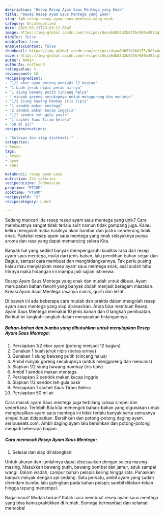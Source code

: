 ```yaml
---
description: "Resep Resep Ayam Saus Mentega yang Enak"
title: "Resep Resep Ayam Saus Mentega yang Enak"
slug: 640-resep-resep-ayam-saus-mentega-yang-enak
category: Uncategorized
date: 2023-03-21T23:03:17.804Z
image: https://img-global.cpcdn.com/recipes/deaa6db53d2b6255/680x482cq70/resep-ayam-saus-mentega-foto-resep-utama.jpg
hideToc: false
enableToc: true
enableTocContent: false
thumbnail: https://img-global.cpcdn.com/recipes/deaa6db53d2b6255/680x482cq70/resep-ayam-saus-mentega-foto-resep-utama.jpg
cover: https://img-global.cpcdn.com/recipes/deaa6db53d2b6255/680x482cq70/resep-ayam-saus-mentega-foto-resep-utama.jpg
author: Admin
authorAv: notfound
ratingvalue: 4
reviewcount: 10
recipeingredient:
- "1/2 ekor ayam potong menjadi 12 bagian"
- "1 buah jeruk nipis peras airnya"
- "1 siung bawang putih cincang halus"
- " minyak goreng secukupnya untuk menggoreng dan menumis"
- "1/2 siung bawang bombay iris tipis"
- "1 sendok makan mentega"
- "2 sendok makan kecap inggris"
- "1/2 sendok teh gula pasir"
- "1 sachet Saus Tiram Selera"
- "50 ml air"
recipeinstructions:

- "Selesai dan siap dinikmati!"
categories:
- Resep
tags:
- resep
- ayam
- saus

katakunci: resep ayam saus 
nutrition: 244 calories
recipecuisine: Indonesian
preptime: "PT28M"
cooktime: "PT60M"
recipeyield: "2"
recipecategory: Lunch

---
```





Sedang mencari ide resep resep ayam saus mentega yang unik? Cara membuatnya sangat tidak terlalu sulit namun tidak gampang juga. Kalau keliru mengolah maka hasilnya akan hambar dan justru cenderung tidak enak. Padahal resep ayam saus mentega yang enak selayaknya punya aroma dan rasa yang dapat memancing selera Kita.





Banyak hal yang sedikit banyak mempengaruhi kualitas rasa dari resep ayam saus mentega, mulai dari jenis bahan, lalu pemilihan bahan segar dan Bagus, sampai cara membuat dan menghidangkannya. Tak perlu pusing kalau mau menyiapkan resep ayam saus mentega enak,      asal sudah tahu triknya maka hidangan ini mampu jadi sajian istimewa.














Resep Ayam Saus Mentega yang enak dan mudah untuk dibuat. Ayam merupakan bahan favorit yang banyak diolah menjadi beragam masakan. Kreasi Ayam Saus Mentega rasanya manis, gurih dan lezat.






Di bawah ini ada beberapa cara mudah dan praktis dalam mengolah resep ayam saus mentega yang siap dikreasikan. Anda bisa membuat Resep Ayam Saus Mentega memakai 10 jenis bahan dan 0 langkah pembuatan. Berikut ini langkah-langkah dalam menyiapkan hidangannya.

<!--inarticleads1-->

##### Bahan-bahan dan bumbu yang dibutuhkan untuk menyiapkan Resep Ayam Saus Mentega:

1. Persiapkan 1/2 ekor ayam (potong menjadi 12 bagian)
1. Gunakan 1 buah jeruk nipis (peras airnya)
1. Gunakan 1 siung bawang putih (cincang halus)
1. Ambil  minyak goreng secukupnya (untuk menggoreng dan menumis)
1. Siapkan 1/2 siung bawang bombay (iris tipis)
1. Ambil 1 sendok makan mentega
1. Persiapkan 2 sendok makan kecap inggris
1. Siapkan 1/2 sendok teh gula pasir
1. Persiapkan 1 sachet Saus Tiram Selera
1. Persiapkan 50 ml air


Cara masak ayam Saus mentega juga terbilang cukup simpel dan sederhana. Terlebih Bila kita menengok bahan-bahan yang digunakan untuk menghasilkan ayam saus mentega ini tidak terlalu banyak serta semuanya simpel buat didapatkan. Bersihkan dan potong-potong daging ayam. seriouseats.com. Ambil daging ayam lalu bersihkan dan potong-potong menjadi beberapa bagian. 

<!--inarticleads2-->

##### Cara memasak Resep Ayam Saus Mentega:


1. Selesai dan siap dihidangkan!

Untuk ukuran dan jumlahnya dapat disesuaikan dengan selera masing-masing. Masukkan bawang putih, bawang bombai dan jamur, aduk sampai wangi. Dalam wadah, campur bahan pelapis kering hingga rata. Panaskan banyak minyak dengan api sedang. Satu persatu, ambil ayam yang sudah direndam bumbu lalu gulingkan pada bahan pelapis sambil ditekan-tekan hingga tepung menempel. 

Bagaimana? Mudah bukan? Itulah cara membuat resep ayam saus mentega yang bisa kamu praktikkan di rumah. Semoga bermanfaat dan selamat mencoba!
